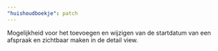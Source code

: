 ```yaml
---
"huishoudboekje": patch
---
```


Mogelijkheid voor het toevoegen en wijzigen van de startdatum van een afspraak en zichtbaar maken in de detail view.
